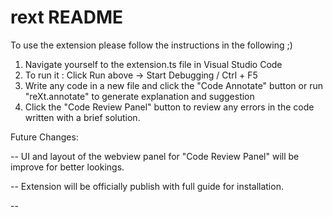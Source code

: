 # rext README

To use the extension please follow the instructions in the following ;)

1. Navigate yourself to the extension.ts file in Visual Studio Code
2. To run it : Click Run above -> Start Debugging  /  Ctrl + F5
3. Write any code in a new file and click the "Code Annotate" button or run "reXt.annotate" to generate explanation and suggestion
4. Click the "Code Review Panel" button to review any errors in the code written with a brief solution.


Future Changes:

-- UI and layout of the webview panel for "Code Review Panel" will be improve for better lookings.

-- Extension will be officially publish with full guide for installation.

-- 